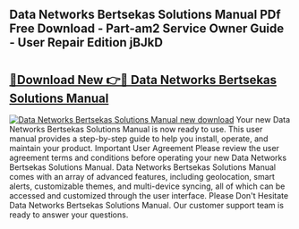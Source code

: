 ## Data Networks Bertsekas Solutions Manual PDf Free Download - Part-am2 Service Owner Guide - User Repair Edition jBJkD

# <h2><a href="http://bc80081.oget.top/?id=Data+Networks+Bertsekas+Solutions+Manual">🔗Download New 👉🔴 Data Networks Bertsekas Solutions Manual</a></h2>

[![Data Networks Bertsekas Solutions Manual new download](https://i.imgur.com/5g1atiW.png)](http://bc80081.oget.top/?id=Data+Networks+Bertsekas+Solutions+Manual)
Your new Data Networks Bertsekas Solutions Manual is now ready to use. This user manual provides a step-by-step guide to help you install, operate, and maintain your product. Important User Agreement Please review the user agreement terms and conditions before operating your new Data Networks Bertsekas Solutions Manual. Data Networks Bertsekas Solutions Manual comes with an array of advanced features, including geolocation, smart alerts, customizable themes, and multi-device syncing, all of which can be accessed and customized through the user interface. Please Don't Hesitate Data Networks Bertsekas Solutions Manual. Our customer support team is ready to answer your questions.
